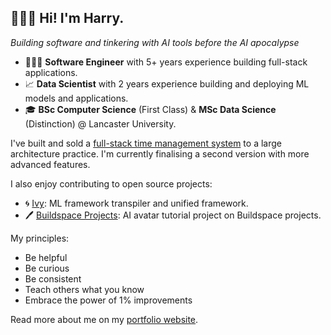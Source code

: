 ## 🙋🏻‍♂️ Hi! I'm Harry.

*Building software and tinkering with AI tools before the AI apocalypse*

- 👨🏻‍💻 **Software Engineer** with 5+ years experience building full-stack applications.
- 📈 **Data Scientist** with 2 years experience building and deploying ML models and applications.
- 🎓 **BSc Computer Science** (First Class) & **MSc Data Science** (Distinction) @ Lancaster University.

I've built and sold a [full-stack time management system](https://www.harrybaines.net/projects/archtms) to a large architecture practice. I'm currently finalising a second version with more advanced features.

I also enjoy contributing to open source projects:

- 🌀 [Ivy](https://github.com/unifyai/ivy): ML framework transpiler and unified framework.
- 🖊️ [Buildspace Projects](https://github.com/buildspace/buildspace-projects): AI avatar tutorial project on Buildspace projects.

My principles:
- Be helpful
- Be curious
- Be consistent
- Teach others what you know
- Embrace the power of 1% improvements

Read more about me on my [portfolio website](https://www.harrybaines.net/).
